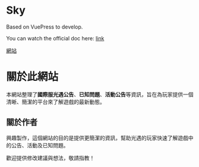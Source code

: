 # Sky
Based on VuePress to develop.

You can watch the official doc here: [link](https://vuepress.vuejs.org/guide/getting-started.html)

[網站](https://huaji55.github.io/sky/)
# 關於此網站

本網站整理了**國際服光遇公告**、**已知問題**、**活動公告**等資訊，旨在為玩家提供一個清晰、簡潔的平台來了解遊戲的最新動態。

## 關於作者

興趣製作，這個網站的目的是提供更簡潔的資訊，幫助光遇的玩家快速了解遊戲中的公告、活動及已知問題。

歡迎提供修改建議與想法，敬請指教！

